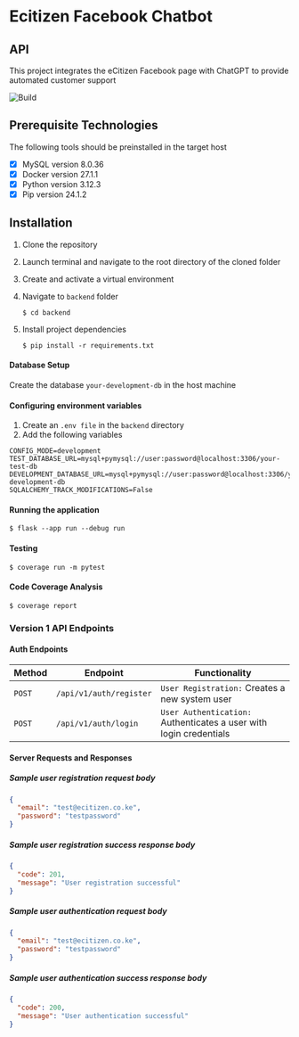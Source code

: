 # Ecitizen Facebook Chatbot

## API

This project integrates the eCitizen Facebook page with ChatGPT to provide automated customer support

![Build](https://github.com/ecitizen-ke/ecitizen-fb-chatbot/actions/workflows/develop.yml/badge.svg?branch=)

## Prerequisite Technologies

The following tools should be preinstalled in the target host

- [x] MySQL version 8.0.36
- [x] Docker version 27.1.1
- [x] Python version 3.12.3
- [x] Pip version 24.1.2

## Installation

1. Clone the repository
2. Launch terminal and navigate to the root directory of the cloned folder
3. Create and activate a virtual environment
4. Navigate to `backend` folder

   `$ cd backend`

5. Install project dependencies

   `$ pip install -r requirements.txt`

#### Database Setup

Create the database `your-development-db` in the host machine

#### Configuring environment variables

1. Create an `.env file` in the `backend` directory
2. Add the following variables

```
CONFIG_MODE=development
TEST_DATABASE_URL=mysql+pymysql://user:password@localhost:3306/your-test-db
DEVELOPMENT_DATABASE_URL=mysql+pymysql://user:password@localhost:3306/your-development-db
SQLALCHEMY_TRACK_MODIFICATIONS=False
```

#### Running the application

`$ flask --app run --debug run`

#### Testing

`$ coverage run -m pytest`

#### Code Coverage Analysis

`$ coverage report`

### Version 1 API Endpoints

#### Auth Endpoints

| Method | Endpoint                | Functionality                                                      |
| ------ | ----------------------- | ------------------------------------------------------------------ |
| `POST` | `/api/v1/auth/register` | `User Registration:` Creates a new system user                     |
| `POST` | `/api/v1/auth/login`    | `User Authentication:` Authenticates a user with login credentials |

#### Server Requests and Responses

##### Sample user registration request body

```json
{
  "email": "test@ecitizen.co.ke",
  "password": "testpassword"
}
```

##### Sample user registration success response body

```json
{
  "code": 201,
  "message": "User registration successful"
}
```

##### Sample user authentication request body

```json
{
  "email": "test@ecitizen.co.ke",
  "password": "testpassword"
}
```

##### Sample user authentication success response body

```json
{
  "code": 200,
  "message": "User authentication successful"
}
```
